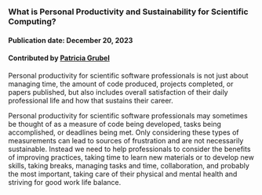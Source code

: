 ### What is Personal Productivity and Sustainability for Scientific Computing?
#### Publication date: December 20, 2023
#### Contributed by [Patricia Grubel](https://github.com/pagrubel "Patricia Grubel")

<!--deck start--->
Personal productivity for scientific software professionals is not just about
managing time, the amount of code produced, projects completed, or papers
published, but also includes overall satisfaction of their daily professional
life and how that sustains their career.
<!--deck end--->

<!--body start--->
Personal productivity for scientific software professionals may sometimes be
thought of as a measure of code being developed, tasks being accomplished, or
deadlines being met. Only considering these types of measurements can lead to
sources of frustration and are not necessarily sustainable. Instead we need to help
professionals to consider the benefits of improving practices, taking time to
learn new materials or to develop new skills, taking breaks, managing tasks and
time, collaboration, and probably the most important, taking care of their
physical and mental health and striving for good work life balance.
<!--body end--->

<!--body end--->

<!---
Publish: yes
Pinned: yes
Topics: Personal Productivity And Sustainability
--->

